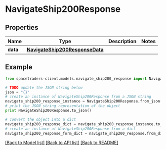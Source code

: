 # NavigateShip200Response



## Properties

Name | Type | Description | Notes
------------ | ------------- | ------------- | -------------
**data** | [**NavigateShip200ResponseData**](NavigateShip200ResponseData.md) |  | 

## Example

```python
from spacetraders-client.models.navigate_ship200_response import NavigateShip200Response

# TODO update the JSON string below
json = "{}"
# create an instance of NavigateShip200Response from a JSON string
navigate_ship200_response_instance = NavigateShip200Response.from_json(json)
# print the JSON string representation of the object
print NavigateShip200Response.to_json()

# convert the object into a dict
navigate_ship200_response_dict = navigate_ship200_response_instance.to_dict()
# create an instance of NavigateShip200Response from a dict
navigate_ship200_response_form_dict = navigate_ship200_response.from_dict(navigate_ship200_response_dict)
```
[[Back to Model list]](../README.md#documentation-for-models) [[Back to API list]](../README.md#documentation-for-api-endpoints) [[Back to README]](../README.md)


